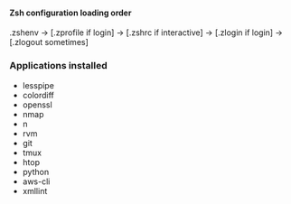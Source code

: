 #### Zsh configuration loading order 

.zshenv → [.zprofile if login] → [.zshrc if interactive] → [.zlogin if login] → [.zlogout sometimes]

### Applications installed

* lesspipe
* colordiff
* openssl
* nmap
* n
* rvm
* git
* tmux
* htop
* python
* aws-cli
* xmllint
